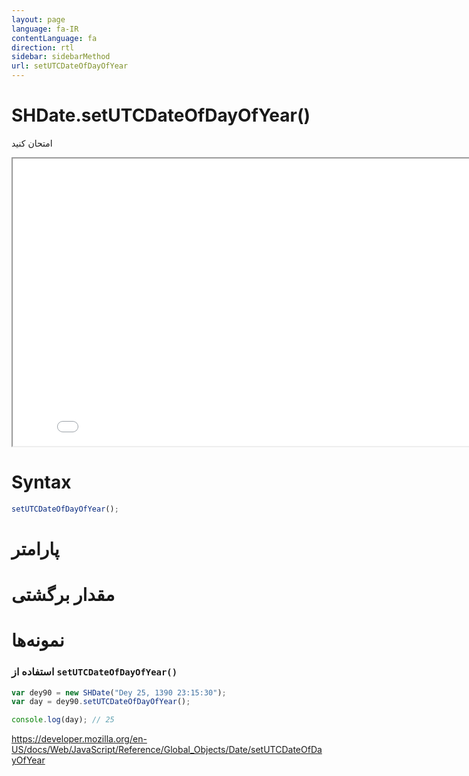 ```yaml
---
layout: page
language: fa-IR
contentLanguage: fa
direction: rtl
sidebar: sidebarMethod
url: setUTCDateOfDayOfYear
---
```


# SHDate.setUTCDateOfDayOfYear()

امتحان کنید

<iframe style="width: 830px; height: 460px;" src="/SHDateTime-js/examples/live.html?function=setUTCDateOfDayOfYear" title="MDN Web Docs Interactive Example" loading="lazy"></iframe>
<br/>

# Syntax

```js
setUTCDateOfDayOfYear();
```

# پارامتر

# مقدار برگشتی

# نمونه‌ها

### استفاده از <code dir="ltr">setUTCDateOfDayOfYear()</code>

```js
var dey90 = new SHDate("Dey 25, 1390 23:15:30");
var day = dey90.setUTCDateOfDayOfYear();

console.log(day); // 25
```

https://developer.mozilla.org/en-US/docs/Web/JavaScript/Reference/Global_Objects/Date/setUTCDateOfDayOfYear
